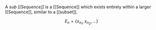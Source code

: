 A _sub [[Sequence]]_ is a [[Sequence]] which exists entirely within a larger [[Sequence]], similar to a [[subset]].

$$E_n = \{x_{n_1}, x_{n_2}, ...\}$$